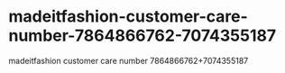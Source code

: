 # madeitfashion-customer-care-number-7864866762-7074355187
madeitfashion customer care number 7864866762+7074355187
